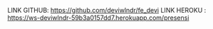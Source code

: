 LINK GITHUB: https://github.com/deviwlndr/fe_devi
LINK HEROKU : https://ws-deviwlndr-59b3a0157dd7.herokuapp.com/presensi